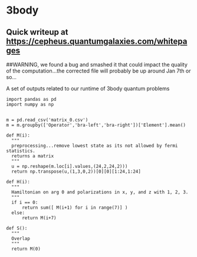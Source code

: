 # 3body

## Quick writeup at https://cepheus.quantumgalaxies.com/whitepages

##WARNING, we found a bug and smashed it that could impact the quality of the computation...the corrected file will probably be up around Jan 7th or so...

A set of outputs related to our runtime of 3body quantum problems

    import pandas as pd
    import numpy as np


    m = pd.read_csv('matrix_0.csv')
    m = m.groupby(['Operator','bra-left','bra-right'])['Element'].mean()

    def M(i):
      """
      preprocessing...remove lowest state as its not allowed by fermi statistics.
      returns a matrix
      """
      u = np.reshape(m.loc[i].values,(24,2,24,2)))
      return np.transpose(u,(1,3,0,2))[0][0][1:24,1:24]

    def H(i):
      """
      Hamiltonian on arg 0 and polarizations in x, y, and z with 1, 2, 3.
      """
      if i == 0: 
          return sum([ M(i+1) for i in range(7)] )
      else:
          return M(i+7)
      
    def S():
      """
      Overlap
      """  
      return M(0)
  
  

